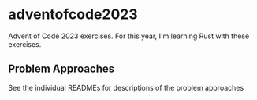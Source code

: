 # adventofcode2023
Advent of Code 2023 exercises. For this year, I'm learning Rust with these exercises.

## Problem Approaches
See the individual READMEs for descriptions of the problem approaches 